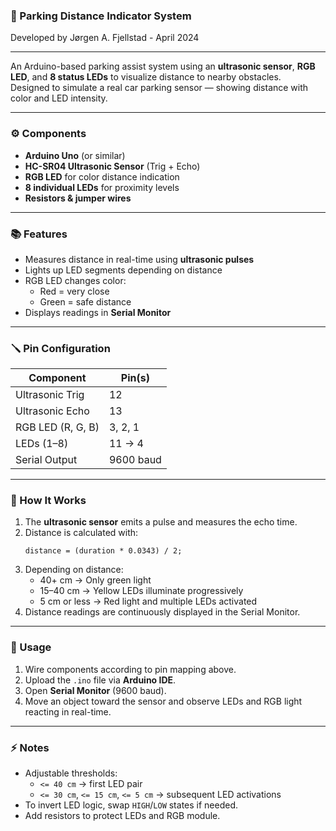 ### 🚗 Parking Distance Indicator System
Developed by Jørgen A. Fjellstad - April 2024

____________________________________________________________________________________________________________________________________________________

An Arduino-based parking assist system using an **ultrasonic sensor**, **RGB LED**, and **8 status LEDs** to visualize distance to nearby obstacles.  
Designed to simulate a real car parking sensor — showing distance with color and LED intensity.

____________________________________________________________________________________________________________________________________________________

### ⚙️ Components
-  **Arduino Uno** (or similar)  
-  **HC-SR04 Ultrasonic Sensor** (Trig + Echo)  
-  **RGB LED** for color distance indication  
-  **8 individual LEDs** for proximity levels  
-  **Resistors & jumper wires**

____________________________________________________________________________________________________________________________________________________

### 📚 Features
- Measures distance in real-time using **ultrasonic pulses**  
- Lights up LED segments depending on distance  
- RGB LED changes color:
  -  Red = very close  
  -  Green = safe distance  
- Displays readings in **Serial Monitor**

____________________________________________________________________________________________________________________________________________________

### 🪛 Pin Configuration
| Component | Pin(s) |
|------------|--------|
| Ultrasonic Trig | 12 |
| Ultrasonic Echo | 13 |
| RGB LED (R, G, B) | 3, 2, 1 |
| LEDs (1–8) | 11 → 4 |
| Serial Output | 9600 baud |

____________________________________________________________________________________________________________________________________________________

### 🚀 How It Works
1. The **ultrasonic sensor** emits a pulse and measures the echo time.  
2. Distance is calculated with:  
   ```
   distance = (duration * 0.0343) / 2;
   ```
3. Depending on distance:  
   - 40+ cm → Only green light  
   - 15–40 cm → Yellow LEDs illuminate progressively  
   - 5 cm or less → Red light and multiple LEDs activated  
4. Distance readings are continuously displayed in the Serial Monitor.

____________________________________________________________________________________________________________________________________________________

### 🧠 Usage
1. Wire components according to pin mapping above.  
2. Upload the `.ino` file via **Arduino IDE**.  
3. Open **Serial Monitor** (9600 baud).  
4. Move an object toward the sensor and observe LEDs and RGB light reacting in real-time.

____________________________________________________________________________________________________________________________________________________

### ⚡ Notes
- Adjustable thresholds:
  - `<= 40 cm` → first LED pair  
  - `<= 30 cm`, `<= 15 cm`, `<= 5 cm` → subsequent LED activations  
- To invert LED logic, swap `HIGH`/`LOW` states if needed.  
- Add resistors to protect LEDs and RGB module.

